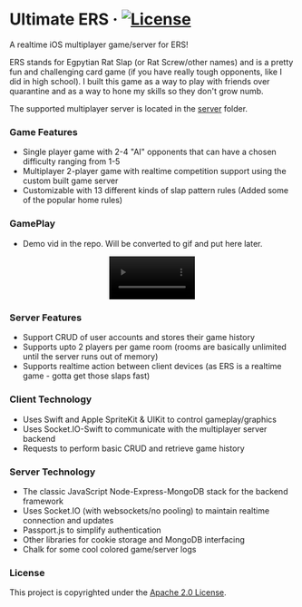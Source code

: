 # Ultimate ERS · [![License](https://img.shields.io/badge/License-Apache%202.0-blue.svg)](https://opensource.org/licenses/Apache-2.0)
A realtime iOS multiplayer game/server for ERS!

ERS stands for Egpytian Rat Slap (or Rat Screw/other names) and is a pretty fun and challenging card game (if you have really tough opponents, like I did in high school). I built this game as a way to play with friends over quarantine and as a way to hone my skills so they don't grow numb.

The supported multiplayer server is located in the [server](https://github.com/usjpin/Ultimate-ERS/tree/master/server) folder.

### Game Features
- Single player game with 2-4 "AI" opponents that can have a chosen difficulty ranging from 1-5
- Multiplayer 2-player game with realtime competition support using the custom built game server
- Customizable with 13 different kinds of slap pattern rules (Added some of the popular home rules)

### GamePlay
- Demo vid in the repo. Will be converted to gif and put here later.
<div align="center">
	<video width="30%" src="https://github.com/usjpin/Ultimate-ERS/blob/master/ers-demo.mov?raw=true" alt="ERS Demo" autoplay>
</div>

### Server Features
- Support CRUD of user accounts and stores their game history
- Supports upto 2 players per game room (rooms are basically unlimited until the server runs out of memory)
- Supports realtime action between client devices (as ERS is a realtime game - gotta get those slaps fast)

### Client Technology
- Uses Swift and Apple SpriteKit & UIKit to control gameplay/graphics
- Uses Socket.IO-Swift to communicate with the multiplayer server backend
- Requests to perform basic CRUD and retrieve game history

### Server Technology
- The classic JavaScript Node-Express-MongoDB stack for the backend framework
- Uses Socket.IO (with websockets/no pooling) to maintain realtime connection and updates
- Passport.js to simplify authentication
- Other libraries for cookie storage and MongoDB interfacing
- Chalk for some cool colored game/server logs

### License
This project is copyrighted under the [Apache 2.0 License](https://github.com/usjpin/Ultimate-ERS/blob/master/LICENSE).
